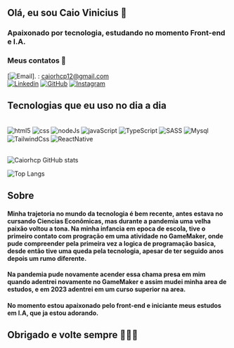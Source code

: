 ## Olá, eu sou Caio Vinicius 👋

### Apaixonado por tecnologia, estudando no momento Front-end e I.A.

### Meus contatos 📑
[![Email](https://img.shields.io/badge/Gmail-D14836?style=for-the-badge&logo=gmail&logoColor=white)]. : caiorhcp12@gmail.com <br/>
[![Linkedin](https://img.shields.io/badge/LinkedIn-0077B5?style=for-the-badge&logo=linkedin&logoColor=white)](https://www.linkedin.com/in/caio-vinicius-710194185/)
[![GitHub](https://img.shields.io/badge/GitHub-100000?style=for-the-badge&logo=github&logoColor=white)](https://github.com/Caiorhcp)
[![Instagram](https://img.shields.io/badge/Instagram-E4405F?style=for-the-badge&logo=instagram&logoColor=white)](https://www.instagram.com/caiockll/)

## Tecnologias que eu uso no dia a dia
<div style=" display:inline_block"><br/>
<img align="center" alt="html5" src="https://img.shields.io/badge/HTML5-E34F26?style=for-the-badge&logo=html5&logoColor=white">
<img align="center" alt="css" src="https://img.shields.io/badge/CSS-239120?&style=for-the-badge&logo=css3&logoColor=white">
<img align="center" alt="nodeJs" src="https://img.shields.io/badge/Node.js-43853D?style=for-the-badge&logo=node.js&logoColor=white">
<img align="center" alt="javaScript" src="https://img.shields.io/badge/JavaScript-323330?style=for-the-badge&logo=javascript&logoColor=F7DF1E">
<img align="center" alt="TypeScript" src="https://img.shields.io/badge/TypeScript-007ACC?style=for-the-badge&logo=typescript&logoColor=white">
<img align="center" alt="SASS" src="https://img.shields.io/badge/Sass-CC6699?style=for-the-badge&logo=sass&logoColor=white">
<img align="center" alt="Mysql" src="https://img.shields.io/badge/MySQL-00000F?style=for-the-badge&logo=mysql&logoColor=white">
<img align="center" alt="TailwindCss" src="https://img.shields.io/badge/Tailwind_CSS-38B2AC?style=for-the-badge&logo=tailwind-css&logoColor=white">
<img align="center" alt="ReactNative" src="https://img.shields.io/badge/React_Native-20232A?style=for-the-badge&logo=react&logoColor=61DAFB">
</div><br>



![Caiorhcp GitHub stats](https://github-readme-stats.vercel.app/api?username=Caiorhcp&show_icons=true&theme=radical)


![Top Langs](https://github-readme-stats.vercel.app/api/top-langs/?username=Caiorhcp&layout=compact)

## Sobre

#### Minha trajetoria no mundo da tecnologia é bem recente, antes estava no cursando Ciencias Econômicas, mas durante a pandemia uma velha paixão voltou a tona. Na minha infancia em epoca de escola, tive o primeiro contato com progração em uma atividade no GameMaker, onde pude compreender pela primeira vez a logica de programação basica, desde então tive uma queda pela tecnologia, apesar de ter seguido anos depois um rumo diferente.

#### Na pandemia pude novamente acender essa chama presa em mim quando adentrei novamente no GameMaker e assim mudei minha area de estudos, e em 2023 adentrei em um curso superior na area.

#### No momento estou apaixonado pelo front-end e iniciante meus estudos em I.A, que ja estou adorando. 

## Obrigado e volte sempre 🚀🚀🚀
